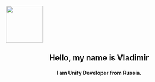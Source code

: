 <img src="https://media2.giphy.com/media/765ccrAiB0g9z6EApL/giphy.gif" width="100"/>
<h2 align=center>Hello, my name is Vladimir</h2>
<h4 align=center>I am Unity Developer from Russia.</h4>

